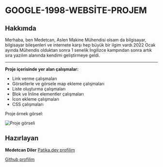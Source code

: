 # GOOGLE-1998-WEBSİTE-PROJEM




## Hakkımda
Merhaba, ben Medetcan, Aslen Makine Mühendisi olsam da bilgisayar, bilgisayar bileşenleri ve internete karşı hep büyük bir ilgim vardı.2022 Ocak ayında Mühendis olduktan sonra 1 senelik İngilizce kampından sonra artık sıra yazılım alanında kendimi geliştirmeye geldi.

---
**Proje içerisinde yer alan çalışmalar:**
* Link verme çalışmaları
* Görsellerle ve görsele map ekleme çalışmaları
* Liste oluşturma çalışmaları
* Blok ve İnline elementler çalışmaları
* İcon ekleme çalışmaları
* CSS çalışmaları


Proje örnek görsel:

![Proje görseli](https://www.hizliresim.com/5go6bxn)
## Hazırlayan
**Medetcan Diler**
[Patika.dev profilim](https://app.patika.dev/meddo)

[Github profilim](https://github.com/medetcandiler)


